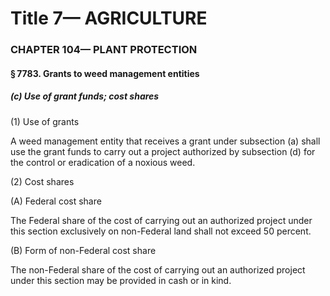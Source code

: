 
# Title 7— AGRICULTURE
### CHAPTER 104— PLANT PROTECTION
#### § 7783. Grants to weed management entities
##### (c) Use of grant funds; cost shares

(1) Use of grants

A weed management entity that receives a grant under subsection (a) shall use the grant funds to carry out a project authorized by subsection (d) for the control or eradication of a noxious weed.

(2) Cost shares

(A) Federal cost share

The Federal share of the cost of carrying out an authorized project under this section exclusively on non-Federal land shall not exceed 50 percent.

(B) Form of non-Federal cost share

The non-Federal share of the cost of carrying out an authorized project under this section may be provided in cash or in kind.
